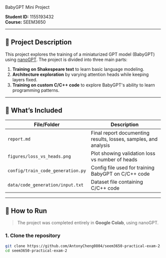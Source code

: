 BabyGPT Mini Project

**Student ID:** 1155193432  
**Course:** SEEM3650  

---

## 📌 Project Description

This project explores the training of a miniaturized GPT model (BabyGPT) using [nanoGPT](https://github.com/karpathy/nanoGPT). The project is divided into three main parts:

1. **Training on Shakespeare text** to learn basic language modeling.
2. **Architecture exploration** by varying attention heads while keeping layers fixed.
3. **Training on custom C/C++ code** to explore BabyGPT's ability to learn programming patterns.

---

## 🧪 What’s Included

| File/Folder                         | Description |
|------------------------------------|-------------|
| `report.md`                        | Final report documenting results, losses, samples, and analysis |
| `figures/loss_vs_heads.png`        | Plot showing validation loss vs number of heads |
| `config/train_code_generation.py`  | Config file used for training BabyGPT on C/C++ code |
| `data/code_generation/input.txt`   | Dataset file containing C/C++ code |


---

## 🚀 How to Run

> The project was completed entirely in **Google Colab**, using nanoGPT.

### 1. Clone the repository
```bash
git clone https://github.com/AntonyCheng0804/seem3650-practical-exam-2.git
cd seem3650-practical-exam-2
